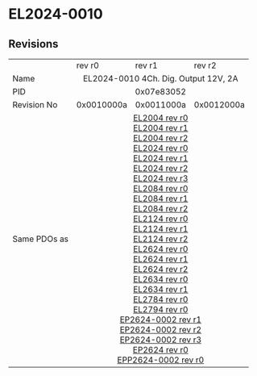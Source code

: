 # EL2024-0010

## Revisions
<table>
<tr>
<td></td>
<td>rev r0</td>
<td>rev r1</td>
<td>rev r2</td>
</tr>
<tr>
<td>Name</td>
<td colspan=3 align="center">EL2024-0010 4Ch. Dig. Output 12V, 2A</td>
</tr>
<tr>
<td>PID</td>
<td colspan=3 align="center">0x07e83052</td>
</tr>
<tr>
<td>Revision No</td>
<td>0x0010000a</td>
<td>0x0011000a</td>
<td>0x0012000a</td>
</tr>
<tr>
<td>Same PDOs as</td>
<td colspan=3 align="center"><a href="EL2004.md">EL2004 rev r0</a><br/><a href="EL2004.md">EL2004 rev r1</a><br/><a href="EL2004.md">EL2004 rev r2</a><br/><a href="EL2024.md">EL2024 rev r0</a><br/><a href="EL2024.md">EL2024 rev r1</a><br/><a href="EL2024.md">EL2024 rev r2</a><br/><a href="EL2024.md">EL2024 rev r3</a><br/><a href="EL2084.md">EL2084 rev r0</a><br/><a href="EL2084.md">EL2084 rev r1</a><br/><a href="EL2084.md">EL2084 rev r2</a><br/><a href="EL2124.md">EL2124 rev r0</a><br/><a href="EL2124.md">EL2124 rev r1</a><br/><a href="EL2124.md">EL2124 rev r2</a><br/><a href="EL2624.md">EL2624 rev r0</a><br/><a href="EL2624.md">EL2624 rev r1</a><br/><a href="EL2624.md">EL2624 rev r2</a><br/><a href="EL2634.md">EL2634 rev r0</a><br/><a href="EL2634.md">EL2634 rev r1</a><br/><a href="EL2784.md">EL2784 rev r0</a><br/><a href="EL2794.md">EL2794 rev r0</a><br/><a href="EP2624-0002.md">EP2624-0002 rev r1</a><br/><a href="EP2624-0002.md">EP2624-0002 rev r2</a><br/><a href="EP2624-0002.md">EP2624-0002 rev r3</a><br/><a href="EP2624.md">EP2624 rev r0</a><br/><a href="EPP2624-0002.md">EPP2624-0002 rev r0</a></td>
</tr>
</table>
